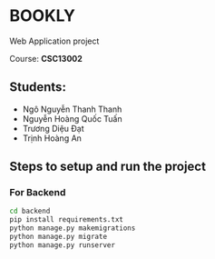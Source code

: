 # BOOKLY

Web Application project

Course: **CSC13002**

## Students:

- Ngô Nguyễn Thanh Thanh
- Nguyễn Hoàng Quốc Tuấn
- Trương Diệu Đạt
- Trịnh Hoàng An

## Steps to setup and run the project

### For Backend

```bash
cd backend
pip install requirements.txt
python manage.py makemigrations
python manage.py migrate
python manage.py runserver
```


